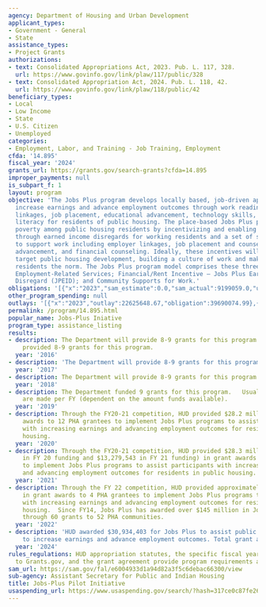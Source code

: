 ```yaml
---
agency: Department of Housing and Urban Development
applicant_types:
- Government - General
- State
assistance_types:
- Project Grants
authorizations:
- text: Consolidated Appropriations Act, 2023. Pub. L. 117, 328.
  url: https://www.govinfo.gov/link/plaw/117/public/328
- text: Consolidated Appropriation Act, 2024. Pub. L. 118, 42.
  url: https://www.govinfo.gov/link/plaw/118/public/42
beneficiary_types:
- Local
- Low Income
- State
- U.S. Citizen
- Unemployed
categories:
- Employment, Labor, and Training - Job Training, Employment
cfda: '14.895'
fiscal_year: '2024'
grants_url: https://grants.gov/search-grants?cfda=14.895
improper_payments: null
is_subpart_f: 1
layout: program
objective: 'The Jobs Plus program develops locally based, job-driven approaches that
  increase earnings and advance employment outcomes through work readiness, employer
  linkages, job placement, educational advancement, technology skills, and financial
  literacy for residents of public housing. The place-based Jobs Plus program addresses
  poverty among public housing residents by incentivizing and enabling employment
  through earned income disregards for working residents and a set of services designed
  to support work including employer linkages, job placement and counseling, educational
  advancement, and financial counseling. Ideally, these incentives will saturate the
  target public housing development, building a culture of work and making working
  residents the norm. The Jobs Plus program model comprises these three core components:
  Employment-Related Services; Financial/Rent Incentive – Jobs Plus Earned Income
  Disregard (JPEID); and Community Supports for Work.'
obligations: '[{"x":"2023","sam_estimate":0.0,"sam_actual":9199059.0,"usa_spending_actual":39690074.99},{"x":"2024","sam_estimate":0.0,"sam_actual":30934403.0,"usa_spending_actual":69718825.79},{"x":"2025","sam_estimate":0.0,"sam_actual":15000000.0,"usa_spending_actual":36648437.53}]'
other_program_spending: null
outlays: '[{"x":"2023","outlay":22625648.67,"obligation":39690074.99},{"x":"2024","outlay":10567031.2,"obligation":69964675.79},{"x":"2025","outlay":1318984.43,"obligation":36648437.53}]'
permalink: /program/14.895.html
popular_name: Jobs-Plus Iniative
program_type: assistance_listing
results:
- description: The Department will provide 8-9 grants for this program.  The Department
    provided 8-9 grants for this program.
  year: '2016'
- description: 'The Department will provide 8-9 grants for this program. '
  year: '2017'
- description: The Department will provide 8-9 grants for this program
  year: '2018'
- description: The Department funded 9 grants for this program.   Usually 5-7 awards
    are made per FY (dependent on the amount funds available).
  year: '2019'
- description: Through the FY20-21 competition, HUD provided $28.2 million in grant
    awards to 12 PHA grantees to implement Jobs Plus programs to assist participants
    with increasing earnings and advancing employment outcomes for residents in public
    housing.
  year: '2020'
- description: Through the FY20-21 competition, HUD provided $28.3 million ($15,000,000
    in FY 20 funding and $13,279,543 in FY 21 funding) in grant awards to 12 PHA grantees
    to implement Jobs Plus programs to assist participants with increasing earnings
    and advancing employment outcomes for residents in public housing.
  year: '2021'
- description: Through the FY 22 competition, HUD provided approximately $9.2 million
    in grant awards to 4 PHA grantees to implement Jobs Plus programs to assist participants
    with increasing earnings and advancing employment outcomes for residents in public
    housing.  Since FY14, Jobs Plus has awarded over $145 million in Jobs Plus grants
    through 60 grants to 52 PHA communities.
  year: '2022'
- description: 'HUD awarded $30,934,403 for Jobs Plus to assist public housing residents
    to increase earnings and advance employment outcomes. Total grant awards: 14.'
  year: '2024'
rules_regulations: HUD appropriation statutes, the specific fiscal year NOFO posted
  to Grants.gov, and the grant agreement provide program requirements and guidelines.
sam_url: https://sam.gov/fal/e6004933d1a94d82a3f5c6debac66300/view
sub-agency: Assistant Secretary for Public and Indian Housing
title: Jobs-Plus Pilot Initiative
usaspending_url: https://www.usaspending.gov/search/?hash=317ce0c87fe2687ef52484a7fa654d0f
---
```

